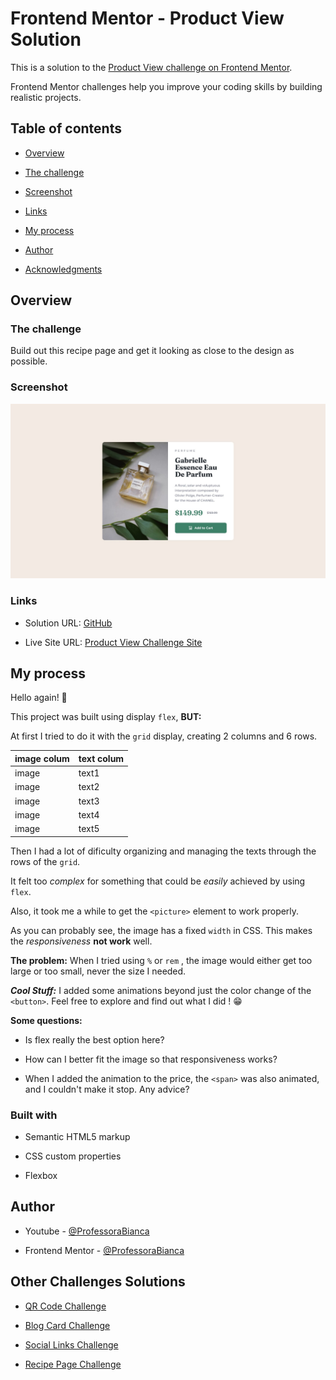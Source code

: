
# Frontend Mentor - Product View Solution

  

This is a solution to the [Product View challenge on Frontend Mentor](https://www.frontendmentor.io/challenges/product-preview-card-component-GO7UmttRfa).

Frontend Mentor challenges help you improve your coding skills by building realistic projects.

  
  
  

## Table of contents

  

- [Overview](#overview)

- [The challenge](#the-challenge)

- [Screenshot](#screenshot)

- [Links](#links)

- [My process](#my-process)

- [Author](#author)

- [Acknowledgments](#acknowledgments)

  

## Overview

  

### The challenge

  

Build out this recipe page and get it looking as close to the design as possible.

  

### Screenshot

  

![](./images/desktop-design.jpg)

  

### Links

  

- Solution URL: [GitHub](https://github.com/ProfessoraBianca/ProductViewChallenge)

- Live Site URL: [Product View Challenge Site](https://product-view-challenge-pi.vercel.app/)

  

## My process

Hello again!  👋

This project was built using display `flex`, **BUT:**

At first I tried to do it with the `grid` display, creating 2 columns and 6 rows.

| image colum | text colum|
|-------------|-----------|
| image       | text1     |
| image       | text2     |
| image       | text3     |
| image       | text4     |
| image       | text5     |


Then I had a lot of dificulty organizing and managing the texts through the rows of the `grid`. 

It felt too *complex* for something that could be *easily* achieved by using `flex`.

Also, it took me a while to get the `<picture>` element to work properly.

As you can probably see, the image has a fixed `width` in CSS. This makes the *responsiveness* **not work** well. 

**The problem:** When I tried using `%` or `rem` , the image would either get too large or too small, never the size I needed. 
  
  ***Cool Stuff:*** I added some animations beyond just the color change of the `<button>`. Feel free to explore and find out what I did ! 😁

**Some questions:**

-   Is flex really the best option here?
    
-   How can I better fit the image so that responsiveness works?
    
-   When I added the animation to the price, the `<span>` was also animated, and I couldn't make it stop. Any advice?


### Built with

- Semantic HTML5 markup

- CSS custom properties

- Flexbox


## Author


- Youtube - [@ProfessoraBianca](https://www.youtube.com/@ProfessoraBianca/)

- Frontend Mentor - [@ProfessoraBianca](https://www.frontendmentor.io/profile/ProfessoraBianca)



## Other Challenges Solutions



- [QR Code Challenge](https://github.com/ProfessoraBianca/QRcodeChallenge)

- [Blog Card Challenge](https://github.com/ProfessoraBianca/BlogCardChallenge)

- [Social Links Challenge](https://github.com/ProfessoraBianca/SocialLinksChallenge)

- [Recipe Page Challenge](https://github.com/ProfessoraBianca/RecipePageChallenge)
